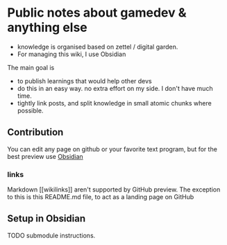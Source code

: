 # Public notes about gamedev & anything else

- knowledge is organised based on zettel / digital garden.  
- For managing this wiki, I use Obsidian
  
The main goal is   
- to publish learnings that would help other devs  
- do this in an easy way. no extra effort on my side. I don't have much time.  
- tightly link posts, and split knowledge in small atomic chunks where possible.

## Contribution

You can edit any page on github or your favorite text program, but for the best preview use [Obsidian](https://obsidian.md/)

### links
Markdown [[wikilinks]] aren't supported by GitHub preview.
The exception to this is this README.md file, to act as a landing page on GitHub

## Setup in Obsidian

TODO submodule instructions.
